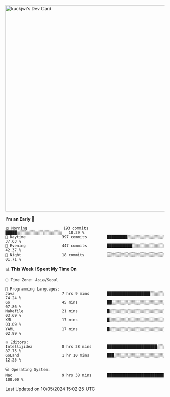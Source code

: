 <a href="https://app.daily.dev/kuckhwancho"><img src="https://api.daily.dev/devcards/v2/efef39c8028947428b3c0b486b9cd9b6.png?r=iz2&type=wide" width="652" alt="kuckjwi's Dev Card"/></a>

<!--START_SECTION:waka-->
**I'm an Early 🐤** 

```text
🌞 Morning                193 commits         █████░░░░░░░░░░░░░░░░░░░░   18.29 % 
🌆 Daytime                397 commits         █████████░░░░░░░░░░░░░░░░   37.63 % 
🌃 Evening                447 commits         ███████████░░░░░░░░░░░░░░   42.37 % 
🌙 Night                  18 commits          ░░░░░░░░░░░░░░░░░░░░░░░░░   01.71 % 
```


📊 **This Week I Spent My Time On** 

```text
🕑︎ Time Zone: Asia/Seoul

💬 Programming Languages: 
Java                     7 hrs 9 mins        ███████████████████░░░░░░   74.24 % 
Go                       45 mins             ██░░░░░░░░░░░░░░░░░░░░░░░   07.86 % 
Makefile                 21 mins             █░░░░░░░░░░░░░░░░░░░░░░░░   03.69 % 
XML                      17 mins             █░░░░░░░░░░░░░░░░░░░░░░░░   03.09 % 
YAML                     17 mins             █░░░░░░░░░░░░░░░░░░░░░░░░   02.99 % 

🔥 Editors: 
Intellijidea             8 hrs 28 mins       ██████████████████████░░░   87.75 % 
GoLand                   1 hr 10 mins        ███░░░░░░░░░░░░░░░░░░░░░░   12.25 % 

💻 Operating System: 
Mac                      9 hrs 38 mins       █████████████████████████   100.00 % 
```


 Last Updated on 10/05/2024 15:02:25 UTC
<!--END_SECTION:waka-->
